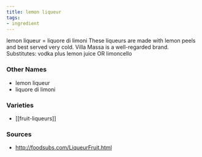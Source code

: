 ```yaml
---
title: lemon liqueur
tags:
- ingredient
---
```

lemon liqueur = liquore di limoni These liqueurs are made with lemon peels and best served very cold. Villa Massa is a well-regarded brand. Substitutes: vodka plus lemon juice OR limoncello

### Other Names

* lemon liqueur
* liquore di limoni

### Varieties

* [[fruit-liqueurs]]

### Sources
* http://foodsubs.com/LiqueurFruit.html
